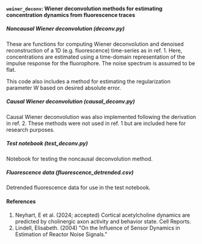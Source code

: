 #### ```weiner_deconv```: Wiener deconvolution methods for estimating concentration dynamics from fluorescence traces

##### Noncausal Wiener deconvolution (deconv.py)
These are functions for computing Wiener deconvolution and denoised reconstruction of a 1D (e.g. fluorescence) time-series as in ref. 1. Here, concentrations are estimated using a time-domain representation of the
impulse response for the fluorophore. The noise spectrum is assumed to be flat.

This code also includes a method for estimating the regularization parameter W based on desired absolute error. 

##### Causal Wiener deconvolution (causal_deconv.py)
Causal Wiener deconvolution was also implemented following the derivation in ref. 2. These methods were not used in ref. 1 but are included here for research purposes. 

##### Test notebook (test_deconv.py)
Notebook for testing the noncausal deconvolution method.

##### Fluorescence data (fluorescence_detrended.csv)
Detrended fluorescence data for use in the test notebook.

#### References
1) Neyhart, E et al. (2024; accepted) Cortical acetylcholine dynamics are predicted by cholinergic axon activity and behavior state. Cell Reports.
2) Lindell, Elisabeth. (2004) "On the Influence of Sensor Dynamics in Estimation of Reactor Noise Signals." 
